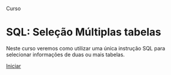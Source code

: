 Curso

# SQL: Seleção Múltiplas tabelas

Neste curso veremos como utilizar uma única instrução SQL para selecionar informações de duas ou mais tabelas.

[Iniciar ](https://www.devmedia.com.br/login/login.asp?ret=https://www.devmedia.com.br/curso/sql-selecao-multiplas-tabelas/2348)